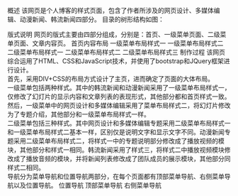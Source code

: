 概述
该网页是个人博客的样式页面，包含了作者所涉及的网页设计、多媒体编辑、动漫新闻、韩流新闻四部分。
目录的树形结构如图：
 
版式说明
网页的版式主要由四部分组成，分别是：首页、一级菜单页面、二级菜单页面、文章内容页。
首页内容布局
一级菜单布局样式一
一级菜单布局样式二
二级菜单布局样式一
二级菜单布局样式二
二级菜单布局样式三
制作过程
该网页综合运用了HTML、CSS和JavaScript技术，并使用了bootstrap和JQuery框架进行设计。  
首先，采用DIV+CSS的布局方式设计了主页，进而确定了页面的大体布局。  
一级菜单包括两种样式。其中的韩流新闻和动漫新闻采用了一级菜单布局样式一，仅修改了幻灯片的显示内容和文章列表的表现形式，其他部分都和首页样式一致。然后，一级菜单中的网页设计和多媒体编辑采用了菜单布局样式二，将幻灯片修改为了专题介绍，其他部分和一级菜单布局样式一样。  
二级菜单包括三种样式。其中网页设计和多媒体编辑专题采用二级菜单布局样式一和一级菜单布局样式二基本一样，区别仅是说明文字和显示文字不同。动漫新闻专题采用二级菜单布局样式二，将样式一中的专题说明部分修改成了播放视频的模块，其他部分和样式一相同。韩流新闻采用了样式三，将样式二中播放视频模块修改成了播放音频的模块，并将新闻列表修改成了团队成员的展示模块，其他部分同样式二相同。  
导航分为菜单导航和位置导航两部分，在每个页面都有顶部菜单导航、右侧菜单导航以及位置导航。
位置导航
顶部菜单导航
右侧菜单导航
 

